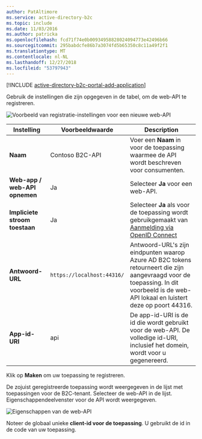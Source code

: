 ```yaml
---
author: PatAltimore
ms.service: active-directory-b2c
ms.topic: include
ms.date: 11/03/2016
ms.author: patricka
ms.openlocfilehash: fcd71f74e0b00934958828024094773e42496b66
ms.sourcegitcommit: 295babdcfe86b7a3074fd5b65350c8c11a49f2f1
ms.translationtype: MT
ms.contentlocale: nl-NL
ms.lasthandoff: 12/27/2018
ms.locfileid: "53797943"
---
```

[!INCLUDE [active-directory-b2c-portal-add-application](active-directory-b2c-portal-add-application.md)]

Gebruik de instellingen die zijn opgegeven in de tabel, om de web-API te registreren.

![Voorbeeld van registratie-instellingen voor een nieuwe web-API](./media/active-directory-b2c-register-web-api/b2c-new-web-api-settings.png)

| Instelling      | Voorbeeldwaarde  | Description                                        |
| ------------ | ------- | -------------------------------------------------- |
| **Naam** | Contoso B2C-API | Voer een **Naam** in voor de toepassing waarmee de API wordt beschreven voor consumenten. | 
| **Web-app / web-API opnemen** | Ja | Selecteer **Ja** voor een web-API. |
| **Impliciete stroom toestaan** | Ja | Selecteer **Ja** als voor de toepassing wordt gebruikgemaakt van [Aanmelding via OpenID Connect](../articles/active-directory-b2c/active-directory-b2c-reference-oidc.md) |
| **Antwoord-URL** | `https://localhost:44316/` | Antwoord-URL's zijn eindpunten waarop Azure AD B2C tokens retourneert die zijn aangevraagd voor de toepassing. In dit voorbeeld is de web-API lokaal en luistert deze op poort 44316. |
| **App-id-URI** | api | De app-id-URI is de id die wordt gebruikt voor de web-API. De volledige id-URI, inclusief het domein, wordt voor u gegenereerd. |

Klik op **Maken** om uw toepassing te registreren.

De zojuist geregistreerde toepassing wordt weergegeven in de lijst met toepassingen voor de B2C-tenant. Selecteer de web-API in de lijst. Eigenschappendeelvenster voor de API wordt weergegeven.

![Eigenschappen van de web-API](./media/active-directory-b2c-register-web-api/b2c-web-api-properties.png)

Noteer de globaal unieke **client-id voor de toepassing**. U gebruikt de id in de code van uw toepassing.